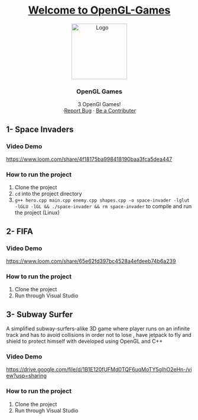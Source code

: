 


<a href=""><h1 align="center">Welcome to OpenGL-Games</h1></a>


<div align="center">
    <img src="https://cdn-icons-png.flaticon.com/512/1257/1257504.png?w=740&t=st=1674927866~exp=1674928466~hmac=43f619821ea6c5f559cb7dc389ab3a8d1cf109bb317f2c9d49157f3bb9e626fc" alt="Logo" width="150" height="150">


  <h3 align="center">OpenGL Games</h3>

  <p align="center">
    3 OpenGl Games!
    <br />
    ·<a href="mailto:osa.helpme@gmail.com?subject=UnExpected%20Error%20Occured&body=Sorry%20for%20the%20inconvenience%2C%20Please%20describe%20Your%20situation%20and%20emphasis%20the%20Endpoint%20!%0A">Report Bug</a>
   	      ·
    <a href="mailto:osa.helpme@gmail.com?subject=I%20want%20to%20be%20a%20Contributor%20to%20onCart&body=Dear%20Omar%20Sherif%2C%0A%0A%3D%3D%3E%20name%0A%3D%3D%3E%20email%0A%3D%3D%3E%20phone%20number%0A%3D%3D%3E%20github%20link%0A%0A%0A%0ANeeded%20Skills%3A%0A%0A1-Familiar%20with%20Python%0A2-Familiar%20with%20BeautifulSoup%0A3-Familiar%20with%20csv%0A4-Familiar%20with%20pandas%20%0A%0AI%20acquire%20all%20those%20needed%20Skills.%0A%0Aregards">Be a Contributer</a>
  </p>
</div>


## 1- Space Invaders

### Video Demo
https://www.loom.com/share/4f18175ba998418190baa3fca5dea447

### How to run the project

1. Clone the project
2. ```cd``` into the project directory
3. ```g++ hero.cpp main.cpp enemy.cpp shapes.cpp -o space-invader -lglut -lGLU -lGL && ./space-invader && rm space-invader``` to compile and run the project (Linux)


## 2- FIFA

### Video Demo
https://www.loom.com/share/65e62fd397bc4528a4efdeeb74b6a239

### How to run the project

1. Clone the project
2. Run through Visual Studio



## 3- Subway Surfer

<p>
A simplified subway-surfers-alike 3D game where player runs on an infinite track and has to avoid collisions in order not to lose , have jetpack to fly and shield to protect himself with developed using OpenGL and C++
</p>

### Video Demo
https://drive.google.com/file/d/1B1E120fUFMd0TQF6uqMoTY5gIhO2eHn-/view?usp=sharing


### How to run the project

1. Clone the project
2. Run through Visual Studio

